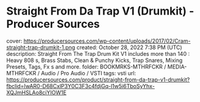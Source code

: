 # Straight From Da Trap V1 (Drumkit) - Producer Sources

cover: https://producersources.com/wp-content/uploads/2017/02/Cram-straight-trap-drumkit-1.png
created: October 28, 2022 7:38 PM (UTC)
description: Straight From The Trap Drum Kit V1 includes more than 140 : Heavy 808 s, Brass Stabs, Clean & Punchy Kicks, Trap Snares, Mixing Presets, Tags, Fx s and more.
folder: BOOKMRKS-MTHRFCKR / MEDIA-MTHRFCKR / Audio / Pro Audio / VSTI
tags: vsti
url: https://producersources.com/product/straight-from-da-trap-v1-drumkit?fbclid=IwAR0-D68CxlP3Y0C3F3c4fdjGq-l1w5i6TboSyYhx-XQJmHSLAo8ciYIOW1E